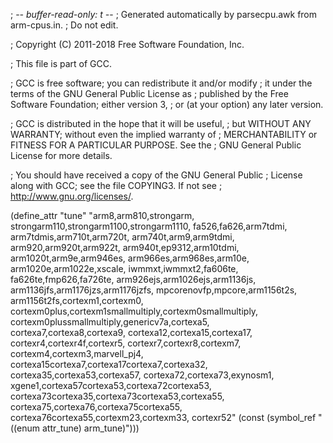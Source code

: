 ; -*- buffer-read-only: t -*-
; Generated automatically by parsecpu.awk from arm-cpus.in.
; Do not edit.

; Copyright (C) 2011-2018 Free Software Foundation, Inc.

; This file is part of GCC.

; GCC is free software; you can redistribute it and/or modify
; it under the terms of the GNU General Public License as
; published by the Free Software Foundation; either version 3,
; or (at your option) any later version.

; GCC is distributed in the hope that it will be useful,
; but WITHOUT ANY WARRANTY; without even the implied warranty of
; MERCHANTABILITY or FITNESS FOR A PARTICULAR PURPOSE.  See the
; GNU General Public License for more details.

; You should have received a copy of the GNU General Public
; License along with GCC; see the file COPYING3.  If not see
; <http://www.gnu.org/licenses/>.

(define_attr "tune"
	"arm8,arm810,strongarm,
	strongarm110,strongarm1100,strongarm1110,
	fa526,fa626,arm7tdmi,
	arm7tdmis,arm710t,arm720t,
	arm740t,arm9,arm9tdmi,
	arm920,arm920t,arm922t,
	arm940t,ep9312,arm10tdmi,
	arm1020t,arm9e,arm946es,
	arm966es,arm968es,arm10e,
	arm1020e,arm1022e,xscale,
	iwmmxt,iwmmxt2,fa606te,
	fa626te,fmp626,fa726te,
	arm926ejs,arm1026ejs,arm1136js,
	arm1136jfs,arm1176jzs,arm1176jzfs,
	mpcorenovfp,mpcore,arm1156t2s,
	arm1156t2fs,cortexm1,cortexm0,
	cortexm0plus,cortexm1smallmultiply,cortexm0smallmultiply,
	cortexm0plussmallmultiply,genericv7a,cortexa5,
	cortexa7,cortexa8,cortexa9,
	cortexa12,cortexa15,cortexa17,
	cortexr4,cortexr4f,cortexr5,
	cortexr7,cortexr8,cortexm7,
	cortexm4,cortexm3,marvell_pj4,
	cortexa15cortexa7,cortexa17cortexa7,cortexa32,
	cortexa35,cortexa53,cortexa57,
	cortexa72,cortexa73,exynosm1,
	xgene1,cortexa57cortexa53,cortexa72cortexa53,
	cortexa73cortexa35,cortexa73cortexa53,cortexa55,
	cortexa75,cortexa76,cortexa75cortexa55,
	cortexa76cortexa55,cortexm23,cortexm33,
	cortexr52"
	(const (symbol_ref "((enum attr_tune) arm_tune)")))
